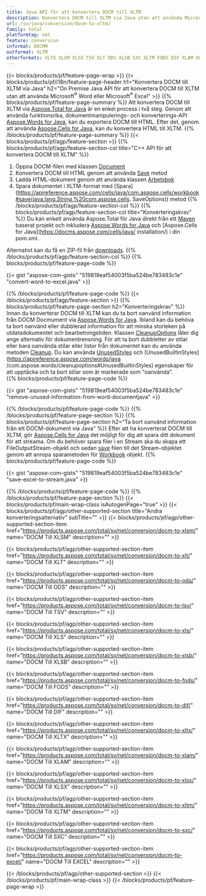```yaml
---
title: Java API för att konvertera DOCM till XLTM
description: Konvertera DOCM till XLTM via Java utan att använda Microsoft Word eller Microsoft Excel
url: /sv/java/conversion/docm-to-xltm/
family: total
platformtag: net
feature: conversion
informat: DOCMM
outformat: XLTM
otherformats: XLTX XLSM XLSX TSV XLT ODS XLSB SXC XLTM FODS DIF XLAM XLS EXCEL
---
```

{{< blocks/products/pf/feature-page-wrap >}}
{{< blocks/products/pf/i18n/feature-page-header h1="Konvertera DOCM till XLTM via Java" h2="On Premise Java API för att konvertera DOCM till XLTM utan att använda Microsoft<sup>&reg;</sup> Word eller Microsoft<sup>&reg;</sup> Excel" >}}
{{% blocks/products/pf/feature-page-summary %}}
Att konvertera DOCM till XLTM via [Aspose.Total for Java](https://products.aspose.com/total/java/) är en enkel process i två steg. Genom att använda funktionsrika, dokumentmanipulerings- och konverterings-API [Aspose.Words for Java](https://products.aspose.com/words/java/), kan du exportera DOCM till HTML. Efter det, genom att använda [Aspose.Cells for Java](https://products.aspose.com/cells/java/), kan du konvertera HTML till XLTM.
{{% /blocks/products/pf/feature-page-summary  %}}
{{< blocks/products/pf/agp/feature-section >}}
{{% blocks/products/pf/agp/feature-section-col title="C++ API för att konvertera DOCM till XLTM" %}}
1. Öppna DOCM-filen med klassen [Document](https://apireference.aspose.com/words/java/com.aspose.words/Document)
2. Konvertera DOCM till HTML genom att använda [Save](https://apireference.aspose.com/words/java/com.aspose.words/Document#save(java.lang.String,com.aspose.words.SaveOptions) ) metod
3. Ladda HTML-dokument genom att använda klassen [Arbetsbok](https://apireference.aspose.com/cells/java/com.aspose.cells/Workbook)
4. Spara dokumentet i XLTM-format med [Spara](https://apireference.aspose.com/cells/java/com.aspose.cells/workbook#save(java.lang.String,%20com.aspose.cells. SaveOptions)) metod
{{% /blocks/products/pf/agp/feature-section-col %}}
{{% blocks/products/pf/agp/feature-section-col title="Konverteringskrav" %}}
Du kan enkelt använda Aspose.Total för Java direkt från ett [Maven](https://repository.aspose.com/webapp/#/artifacts/browse/tree/General/repo/com/aspose/aspose-total) baserat projekt och inkludera [Aspose.Words for Java](https://docms.aspose.com/words/java/installation/) och [Aspose.Cells for Java](https://docms.aspose.com/cells/java/ installation/) i din pom.xml.

Alternativt kan du få en ZIP-fil från [downloads](https://downloads.aspose.com/total/java).
{{% /blocks/products/pf/agp/feature-section-col %}}
{{% blocks/products/pf/feature-page-code %}}

{{< gist "aspose-com-gists" "519819eaf54003f5ba524be783483c1e" "convert-word-to-excel.java" >}}


{{% /blocks/products/pf/feature-page-code %}}
{{< /blocks/products/pf/agp/feature-section >}}
{{% blocks/products/pf/feature-page-section  h2="Konverteringskrav" %}}
Innan du konverterar DOCM till XLTM kan du ta bort oanvänd information från DOCM Docmument via [Aspose.Words for Java](https://products.aspose.com/words/java/). Ibland kan du behöva ta bort oanvänd eller dubblerad information för att minska storleken på utdatadokumentet och bearbetningstiden. Klassen [CleanupOptions](https://apireference.aspose.com/words/java/com.aspose.words/CleanupOptions) låter dig ange alternativ för dokumentrensning. För att ta bort dubbletter av stilar eller bara oanvända stilar eller listor från dokumentet kan du använda metoden [Cleanup](https://apireference.aspose.com/words/java/com.aspose.words/Docmument#cleanup()). Du kan använda [UnusedStyles](https://apireference.aspose.com/words/java/com.aspose.words/cleanupoptions#UnusedStyles) och [UnusedBuiltinStyles](https://apireference.aspose.com/words/java /com.aspose.words/cleanupoptions#UnusedBuiltinStyles) egenskaper för att upptäcka och ta bort stilar som är markerade som "oanvända".  
{{% blocks/products/pf/feature-page-code %}}

{{< gist "aspose-com-gists" "519819eaf54003f5ba524be783483c1e" "remove-unused-information-from-word-documentjava" >}}

{{% /blocks/products/pf/feature-page-code  %}}
{{% /blocks/products/pf/feature-page-section %}}
{{% blocks/products/pf/feature-page-section  h2="Ta bort oanvänd information från ett DOCM-dokument via Java" %}}
Efter att ha konverterat DOCM till XLTM, gör [Aspose.Cells for Java](https://products.aspose.com/cells/java/) det möjligt för dig att spara ditt dokument för att streama. Om du behöver spara filer i en Stream ska du skapa ett FileOutputStream-objekt och sedan [save](https://apireference.aspose.com/cells/java/com.aspose.cells/workbook#save(java.io.OutputStream.%20com.aspose.cells.SaveOptions)) filen till det Stream-objektet genom att anropa sparametoden för [Workbook](https://apireference.aspose.com/cells/java/com.aspose.cells/Workbook) objekt. 
{{% blocks/products/pf/feature-page-code %}}

{{< gist "aspose-com-gists" "519819eaf54003f5ba524be783483c1e" "save-excel-to-stream.java" >}}

{{% /blocks/products/pf/feature-page-code  %}}
{{% /blocks/products/pf/feature-page-section %}}
{{< blocks/products/pf/main-wrap-class isAutogenPage="true" >}}
{{< blocks/products/pf/agp/other-supported-section title="Andra konverteringsalternativ" subTitle="" >}}
{{< blocks/products/pf/agp/other-supported-section-item href="https://products.aspose.com/total/sv/net/conversion/docm-to-xlsm/" name="DOCM Till XLSM" description="" >}}

{{< blocks/products/pf/agp/other-supported-section-item href="https://products.aspose.com/total/sv/net/conversion/docm-to-xlt/" name="DOCM Till XLT" description="" >}}

{{< blocks/products/pf/agp/other-supported-section-item href="https://products.aspose.com/total/sv/net/conversion/docm-to-ods/" name="DOCM Till ODS" description="" >}}

{{< blocks/products/pf/agp/other-supported-section-item href="https://products.aspose.com/total/sv/net/conversion/docm-to-tsv/" name="DOCM Till TSV" description="" >}}

{{< blocks/products/pf/agp/other-supported-section-item href="https://products.aspose.com/total/sv/net/conversion/docm-to-xls/" name="DOCM Till XLS" description="" >}}

{{< blocks/products/pf/agp/other-supported-section-item href="https://products.aspose.com/total/sv/net/conversion/docm-to-xlsb/" name="DOCM Till XLSB" description="" >}}

{{< blocks/products/pf/agp/other-supported-section-item href="https://products.aspose.com/total/sv/net/conversion/docm-to-fods/" name="DOCM Till FODS" description="" >}}

{{< blocks/products/pf/agp/other-supported-section-item href="https://products.aspose.com/total/sv/net/conversion/docm-to-dif/" name="DOCM Till DIF" description="" >}}

{{< blocks/products/pf/agp/other-supported-section-item href="https://products.aspose.com/total/sv/net/conversion/docm-to-xltx/" name="DOCM Till XLTX" description="" >}}

{{< blocks/products/pf/agp/other-supported-section-item href="https://products.aspose.com/total/sv/net/conversion/docm-to-xlam/" name="DOCM Till XLAM" description="" >}}

{{< blocks/products/pf/agp/other-supported-section-item href="https://products.aspose.com/total/sv/net/conversion/docm-to-xlsx/" name="DOCM Till XLSX" description="" >}}

{{< blocks/products/pf/agp/other-supported-section-item href="https://products.aspose.com/total/sv/net/conversion/docm-to-xltm/" name="DOCM Till XLTM" description="" >}}

{{< blocks/products/pf/agp/other-supported-section-item href="https://products.aspose.com/total/sv/net/conversion/docm-to-sxc/" name="DOCM Till SXC" description="" >}}

{{< blocks/products/pf/agp/other-supported-section-item href="https://products.aspose.com/total/sv/net/conversion/docm-to-excel/" name="DOCM Till EXCEL" description="" >}}


{{< /blocks/products/pf/agp/other-supported-section >}}
{{< /blocks/products/pf/main-wrap-class >}}
{{< /blocks/products/pf/feature-page-wrap >}}
